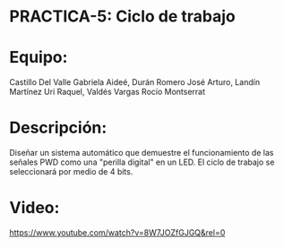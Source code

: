 # PRACTICA-5: Ciclo de trabajo

# Equipo:
Castillo Del Valle Gabriela Aideé,
Durán Romero José Arturo,
Landín Martínez Uri Raquel,
Valdés Vargas Rocío Montserrat

# Descripción:
Diseñar un sistema automático que demuestre el funcionamiento de las señales PWD como una "perilla digital" en un LED. El ciclo de trabajo se seleccionará por medio de 4 bits.

# Video:
https://www.youtube.com/watch?v=8W7JOZfGJGQ&rel=0
